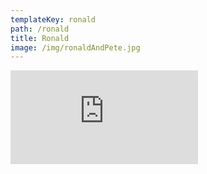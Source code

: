 ```yaml
---
templateKey: ronald
path: /ronald
title: Ronald
image: /img/ronaldAndPete.jpg
---
```

<iframe class="ronaldVid" src="https://player.vimeo.com/video/525393017" frameborder="0" allow="autoplay; fullscreen" ><iframe>
<h3 class="standWith">Stand with us, <a href="/join">join the conversation.</a></h3>